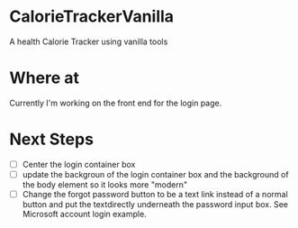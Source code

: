 # CalorieTrackerVanilla
A health Calorie Tracker using vanilla tools

# Where at
Currently I'm working on the front end for the login page.

# Next Steps
- [ ] Center the login container box
- [ ] update the backgroun of the login container box and the background of the body element so it looks more "modern"
- [ ] Change the forgot password button to be a text link instead of a normal button and put the textdirectly underneath the password input box. See Microsoft account login example.
